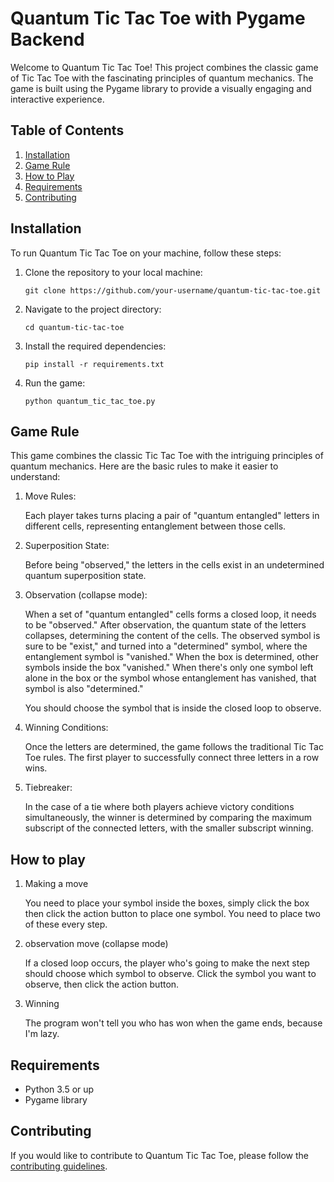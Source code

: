 # Quantum Tic Tac Toe with Pygame Backend

Welcome to Quantum Tic Tac Toe! This project combines the classic game of Tic Tac Toe with the fascinating principles of quantum mechanics. The game is built using the Pygame library to provide a visually engaging and interactive experience.

## Table of Contents

1. [Installation](#installation)
2. [Game Rule](#game-rule)
2. [How to Play](#how-to-play)
3. [Requirements](#requirements)
4. [Contributing](#contributing)

## Installation

To run Quantum Tic Tac Toe on your machine, follow these steps:

1. Clone the repository to your local machine:
   ```
   git clone https://github.com/your-username/quantum-tic-tac-toe.git
   ```

2. Navigate to the project directory:
   ```
   cd quantum-tic-tac-toe
   ```

3. Install the required dependencies:
   ```
   pip install -r requirements.txt
   ```

4. Run the game:
   ```
   python quantum_tic_tac_toe.py
   ```

## Game Rule

This game combines the classic Tic Tac Toe with the intriguing principles of quantum mechanics. Here are the basic rules to make it easier to understand:

1. Move Rules:

    Each player takes turns placing a pair of "quantum entangled" letters in different cells, representing entanglement between those cells.
2. Superposition State:

    Before being "observed," the letters in the cells exist in an undetermined quantum superposition state.
3. Observation (collapse mode):

    When a set of "quantum entangled" cells forms a closed loop, it needs to be "observed."
    After observation, the quantum state of the letters collapses, determining the content of the cells.
    The observed symbol is sure to be "exist," and turned into a "determined" symbol, where the entanglement symbol is "vanished." When the box is determined, other symbols inside the box "vanished." When there's only one symbol left alone in the box or the symbol whose entanglement has vanished, that symbol is also "determined."

    You should choose the symbol that is inside the closed loop to observe.
4. Winning Conditions:

    Once the letters are determined, the game follows the traditional Tic Tac Toe rules.
    The first player to successfully connect three letters in a row wins.
5. Tiebreaker:

    In the case of a tie where both players achieve victory conditions simultaneously, the winner is determined by comparing the maximum subscript of the connected letters, with the smaller subscript winning.

## How to play

1. Making a move

    You need to place your symbol inside the boxes, simply click the box then click the action button to place one symbol. You need to place two of these every step.

2. observation move (collapse mode)

    If a closed loop occurs, the player who's going to make the next step should choose which symbol to observe. Click the symbol you want to observe, then click the action button.

3. Winning

    The program won't tell you who has won when the game ends, because I'm lazy.

## Requirements

- Python 3.5 or up
- Pygame library

## Contributing

If you would like to contribute to Quantum Tic Tac Toe, please follow the [contributing guidelines](CONTRIBUTING.md).
